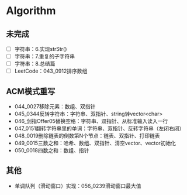 # Algorithm

## 未完成

* [ ] 字符串：6.实现strStr()
* [ ] 字符串：7.重复的子字符串
* [ ] 字符串：8.总结篇
* [ ] LeetCode：043_0912排序数组

## ACM模式重写

* 044_0027移除元素：数组、双指针
* 045_0344反转字符串：字符串、双指针、string转vector\<char\>
* 046_剑指Offer05替换空格：字符串、双指针、从标准输入读入一行
* 047_0151翻转字符串里的单词：字符串、双指针、反转字符串（左闭右闭）
* 048_0019删除链表的倒数第N个节点：链表、双指针、打印链表
* 049_0015三数之和：哈希、数组、双指针、清空vector、vector初始化
* 050_0018四数之和：数组、指针

## 其他

* 单调队列（滑动窗口）实现：056_0239滑动窗口最大值
